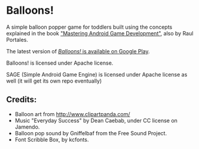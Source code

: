 # Balloons!

A simple balloon popper game for toddlers built using the concepts explained in the book ["Mastering Android Game Development"](https://www.packtpub.com/game-development/mastering-android-game-development), also by Raul Portales.

The latest version of [*Balloons!* is available on Google Play](https://play.google.com/store/apps/details?id=com.plattysoft.balloonsgame).

Balloons! is licensed under Apache license.

SAGE (Simple Android Game Engine) is licensed under Apache license as well (it will get its own repo eventually)

## Credits:

* Balloon art from http://www.clipartpanda.com/
* Music "Everyday Success" by Dean Caebab, under CC license on Jamendo.
* Balloon pop sound by Gniffelbaf from the Free Sound Project.
* Font Scribble Box, by kcfonts.

